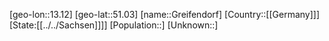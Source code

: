 ﻿---
location: [51.03,13.12]
type: City
tags:
- geo/City


SpocWebEntityId: 30562
isDeleted: false
confidential: public

---
[geo-lon::13.12]
[geo-lat::51.03]
[name::Greifendorf]
[Country::[[Germany]]]
[State:[[../../Sachsen]]]]
[Population::]
[Unknown::]

